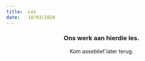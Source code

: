 ```yaml
---
title:  Les
date:   18/03/2020
---
```


### <center>Ons werk aan hierdie les.</center>
<center>Kom asseblief later terug.</center>